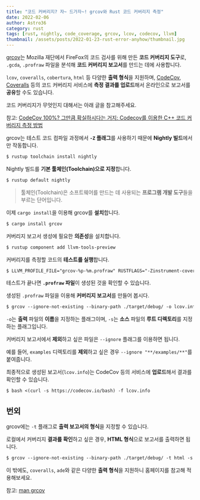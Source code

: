 ```yaml
---
title: "코드 커버리지? 자~ 드가자~! grcov와 Rust 코드 커버리지 측정"
date: 2022-02-06
author: Astro36
category: rust
tags: [rust, nightly, code_coverage, grcov, lcov, codecov, llvm]
thumbnail: /assets/posts/2022-01-23-rust-error-anyhow/thumbnail.jpg
---
```


[grcov](https://github.com/mozilla/grcov)는 Mozilla 재단에서 FireFox의 코드 검사를 위해 만든 **코드 커버리지 도구**로, `.gcda`, `.profraw` 파일을 분석해 **코드 커버리지 보고서**를 만드는 데에 사용합니다.

`lcov`, `coveralls`, `cobertura`, `html` 등 다양한 **출력 형식**을 지원하며, [CodeCov](https://about.codecov.io/), [Coveralls](https://coveralls.io/) 등의 코드 커버리지 서비스에 **측정 결과를 업로드**해서 온라인으로 보고서를 **공유**할 수도 있습니다.

코드 커버리지가 무엇인지 대해서는 아래 글을 참고해주세요.

참고: [CodeCov 100%? 그만큼 확실하시다는 거지: Codecov를 이용한 C++ 코드 커버리지 측정 방법](https://int-i.github.io/cpp/2021-08-14/cpp-codecov/)

grcov는 테스트 코드 컴파일 과정에서 **`-Z` 플래그**를 사용하기 때문에 **Nightly 빌드**에서만 작동합니다.

```txt
$ rustup toolchain install nightly
```

Nightly 빌드를 **기본 툴체인(Toolchain)으로 지정**합니다.

```txt
$ rustup default nightly
```

> 툴체인(Toolchain)은 소프트웨어를 만드는 데 사용되는 **프로그램 개발 도구**들을 부르는 단어입니다.

이제 `cargo install`을 이용해 grcov를 **설치**합니다.

```txt
$ cargo install grcov
```

커버리지 보고서 생성에 필요한 **의존성**을 설치합니다.

```txt
$ rustup component add llvm-tools-preview
```

커버리지를 측정할 코드의 **테스트를 실행**합니다.

```txt
$ LLVM_PROFILE_FILE="grcov-%p-%m.profraw" RUSTFLAGS="-Zinstrument-coverage" cargo test
```

테스트가 끝나면 **`.profraw` 파일**이 생성된 것을 확인할 수 있습니다.

생성된 `.profraw` 파일을 이용해 **커버리지 보고서**를 만들어 봅시다.

```txt
$ grcov --ignore-not-existing --binary-path ./target/debug/ -o lcov.info -s . .
```

`-o`는 **출력** 파일의 **이름**을 지정하는 플래그이며,
`-s`는 **소스** 파일의 **루트 디렉토리**를 지정하는 플래그입니다.

커버리지 보고서에서 **제외**하고 싶은 파일은 `--ignore` 플래그를 이용하면 됩니다.

예를 들어, `examples` 디렉토리를 **제외**하고 싶은 경우 `--ignore "**/examples/**"`를 붙여줍니다.

최종적으로 생성된 보고서(`lcov.info`)는 CodeCov 등의 서비스에 **업로드**해서 결과를 확인할 수 있습니다.

```txt
$ bash <(curl -s https://codecov.io/bash) -f lcov.info
```

## 번외

grcov에는 `-t` 플래그로 **출력 보고서의 형식**을 지정할 수 있습니다.

로컬에서 커버리지 **결과를 확인**하고 싶은 경우, **HTML 형식**으로 보고서를 출력하면 됩니다.

```txt
$ grcov --ignore-not-existing --binary-path ./target/debug/ -t html -s . .
```

이 밖에도, `coveralls`, `ade`와 같은 다양한 **출력 형식**을 지원하니 홈페이지를 참고해 적용해보세요.

참고: [man grcov](https://github.com/mozilla/grcov#man-grcov)
